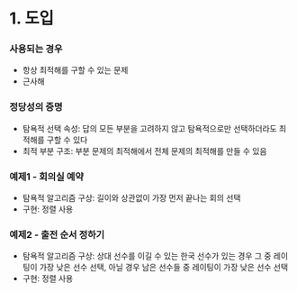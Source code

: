 # 1. 도입

### 사용되는 경우
- 항상 최적해를 구할 수 있는 문제
- 근사해

### 정당성의 증명
- 탐욕적 선택 속성: 답의 모든 부분을 고려하지 않고 탐욕적으로만 선택하더라도 최적해를 구할 수 있다
- 최적 부분 구조: 부분 문제의 최적해에서 전체 문제의 최적해를 만들 수 있음

### 예제1 - 회의실 예약
- 탐욕적 알고리즘 구상: 길이와 상관없이 가장 먼저 끝나는 회의 선택
- 구현: 정렬 사용

### 예제2 - 출전 순서 정하기
- 탐욕적 알고리즘 구상: 상대 선수를 이길 수 있는 한국 선수가 있는 경우 그 중 레이팅이 가장 낮은 선수 선택, 아닐 경우 남은 선수들 중 레이팅이 가장 낮은 선수 선택 
- 구현: 정렬 사용
